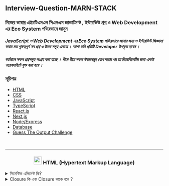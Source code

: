 ## Interview-Question-MARN-STACK

### নিজের ভাষার এইচটিএমএল সিএসএস জাভাক্রিপ্ট , ইন্টারভিউ প্রশ্ন ও Web Development এর Eco System গভিরভাবে জানুন

##### JavaScript ও Web Development এর Eco System গভিরভাবে জানার জন্য ও ইন্টারভিউ জিজ্ঞাসা করার মত গুরুত্বপূর্ণ সব প্রশ্ন ও উত্তর সমূহ একত্রে । আশা করি প্রতিটি Developer উপকৃত হবেন ।

##### বর্তমানে সকল প্রশ্নসমুহ সংগ্রহ করা হচ্ছে । ধীরে ধীরে সকল উত্তরসমূহ যোগ করার পর তা রিডেবিলেটির জন্য একটা ওয়েবসাইটে যুক্ত করা হবে ।

### সূচিপত্র

- [HTML](#HTML)
- [CSS](#CSS)
- [JavaScript](#js)
- [TypeScript](#ts)
- [React.js](#reactjs)
- [Next.js](#nextjs)
- [Node/Express](#node-express)
- [Database](#database)
- [Guess The Output Challenge](#GTO)

<br>
<hr>

<div>
<h3 style="flex" align="center" id="html">
<img src="https://cdn0.iconfinder.com/data/icons/social-network-9/50/22-512.png" width="25" />
HTML (Hypertext Markup Language)
</h3>
</div>

<details>

<summary> সিমেন্টিক এলিমেন্ট কি?  </summary>

একটি সিমেন্টিক এলিমেন্ট ব্রাউজার এবং ডেভেলপার উভয়ের কাছে স্পষ্টভাবে এর অর্থ বর্ণনা করে।

সিমেন্টিক এলিমেন্ট নয় এমন কিছু এলিমেন্ট এর উদাহরণ: <div> এবং <span> এগুলো এদের ভেতরের কন্টেন্ট সম্পর্কে কোন ধারনাই দেয়না ।

কিছু সিমেন্টিক এলিমেন্ট এর উদাহরণ: <aside>, <form>, <table> এবং <article> এগুলো এদের ভেতরের কন্টেন্ট সম্পর্কে স্পষ্ট ধারণা দেয় ।

## এইচটিএমএল এ সিমেন্টিক এলিমেন্ট

অনেক ওয়েবসাইট এ HTML Code গুলো এ রকম থাকে: <div id=”nav”> <div class=”header”> <div id=”footer”> যা নেভিগেশন, হেডার ও ফুটার বোঝানোর জন্য ব্যবহার করে (এটি পদ্ধতিটি HTML4 কিংবা আগের ভার্সন গুলোতে ব্যবহার করা হতো) ।

কিন্তু HTML5 এর পর থেকে কিছু সিমেন্টিক এলিমেন্ট এসেছে যেগুলো একটি ওয়েবপেজের বিভিন্ন অংশগুলো ডিফাইন করতে ব্যবহার করা হয়। নিচে এদের কিছু এলিমেন্ট দেয়া হলো :

</details>

<br>
<br>
<br>
<hr>
<div>
<h3 align="center" id="js"><img src="https://skillicons.dev/icons?i=js" width="20" />  JavaScript</h3>

</div>

<details>
<summary> ১.  Local storage ও  session   এর মধ্যে পার্থক্য কি ?  </summary>

#### <span style="color:#f43f5e;">উঃ</span> local storage ও session এর মধ্যে পার্থক্য হলোঃ

| পার্থক্য  | Local Storage                                                        | Session Storage            |
| --------- | -------------------------------------------------------------------- | -------------------------- |
| স্থায়ীত্ব | মা্যানুয়ালি বা প্রোগ্রামিক্যালি ব্রাউজার ডাটা ক্লিয়ার না করা পর্যন্ত | ট্যাব ক্লোস করার সাথে সাথে |
| এভাইলেবল  | সকল window তেই                                                       | নির্দিষ্ট ট্যাবেই          |
| উপযোগী    | দীর্ঘ সময় ডাটা রাখায় যায়                                             | আল্প সময় ডাটা রাখায় যায়    |

</details>

<details>
<summary> Closure কি এবং Closure  কাকে বলে ?  </summary>

#### <span style="color:#f43f5e;">উঃ</span> Closure হলোঃ

Closure হচ্ছে, একটা function এ ব্যবহৃত data, যেই data টা এই function এর scope এ ডিক্লেয়ার করা নাই, অর্থাৎ, এই নিজস্ব function এ, এই data টা own করে না । বাইরের থেকে এই data টা আসছে, মানে parent function থেকে আসছে ।

```javascript
function test() {
  let msg = 'I am learning for ';
  let month = 6;
  return function () {
    console.log(msg, month);
  };
}
var sayMsg = test();
console.dir(sayMsg);
```

আমরা জানি জাভাস্ক্রিপ্ট এ আপনি চাইলে ফাংশন থেকেও আরেকটা ফাংশন রিটার্ন করতে পারবেন। আর তখনি তৈরী হয় প্যারেন্ট-চাইল্ড রিলেশন। আর রিটার্নকৃত ফাংশনের সবকিছু চাইল্ড ফাংশন চাইলেও অ্যাক্সেস করতে পারে ক্লোজারস এর কারণে।

```javascript
function closuresDemo() {
  var x = 10;
  return function () {
    var y = 20;
    console.log('Sum: ' + (x + y));
  };
}
```

ক্লোজার কি ? ক্লোজার হল ফাংশন এর ভিতরে আরেকটা ফাংশন !! যে ফাংশন উপরের ফাংশন এর লোকাল ভেরিয়েবল গুলো এক্সেস পাবে। টুইস্ট হচ্ছে উপরের ফাংশন রান হয়ে ডেড হইলেও ভিতরের টা জীবিত থাকে । তার মানে আগে প্যারেন্ট ফাংশন মরে গেলেও প্যারেন্ট এর জমি জমা নিয়ে চাইল্ড জীবিত থাকে !!

```javascript
function sayHello2(name) {
  var text = 'Hello ' + name; // Local variable
  var say = function () {
    console.log(text);
  };
  return say;
}
var say2 = sayHello2('Bob');
say2(); // logs "Hello Bob"
```

sayHello2 নিজে শেষ হবার সময়ে var say2 = sayHello2(‘Bob’); এই লাইনে একটা ফাংশন রিটার্ন করে ! । say2 কল করলে তাই আগের কল এ text এর যে ভ্যালু ছিল সেটা পরের কলে পাচ্ছে।

কারন -

১। ভিতরের ফাংশন বাইরের ফাংশন এর ভেরিয়েবল এক্সেস পাবে

২। ভিতরের ফাংশন এর লাইফ টাইম বাইরের ফাংশন এর চাইতে বেশি, বাইরের টা শেষ হয়ে যাবার সময় ভিতরের ফাংশন কে সব ডাটা দিয়ে যায়.

</details>

